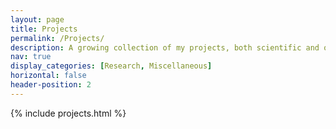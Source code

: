 ```yaml
---
layout: page
title: Projects
permalink: /Projects/
description: A growing collection of my projects, both scientific and otherwise.
nav: true
display_categories: [Research, Miscellaneous]
horizontal: false
header-position: 2
---
```

{% include projects.html %}
